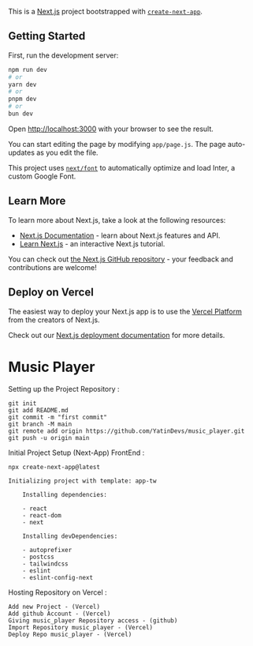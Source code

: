 This is a [Next.js](https://nextjs.org/) project bootstrapped with [`create-next-app`](https://github.com/vercel/next.js/tree/canary/packages/create-next-app).

## Getting Started

First, run the development server:

```bash
npm run dev
# or
yarn dev
# or
pnpm dev
# or
bun dev
```

Open [http://localhost:3000](http://localhost:3000) with your browser to see the result.

You can start editing the page by modifying `app/page.js`. The page auto-updates as you edit the file.

This project uses [`next/font`](https://nextjs.org/docs/basic-features/font-optimization) to automatically optimize and load Inter, a custom Google Font.

## Learn More

To learn more about Next.js, take a look at the following resources:

- [Next.js Documentation](https://nextjs.org/docs) - learn about Next.js features and API.
- [Learn Next.js](https://nextjs.org/learn) - an interactive Next.js tutorial.

You can check out [the Next.js GitHub repository](https://github.com/vercel/next.js/) - your feedback and contributions are welcome!

## Deploy on Vercel

The easiest way to deploy your Next.js app is to use the [Vercel Platform](https://vercel.com/new?utm_medium=default-template&filter=next.js&utm_source=create-next-app&utm_campaign=create-next-app-readme) from the creators of Next.js.

Check out our [Next.js deployment documentation](https://nextjs.org/docs/deployment) for more details.

# Music Player

Setting up the Project Repository :

    git init
    git add README.md
    git commit -m "first commit"
    git branch -M main
    git remote add origin https://github.com/YatinDevs/music_player.git
    git push -u origin main

Initial Project Setup (Next-App) FrontEnd :

    npx create-next-app@latest

    Initializing project with template: app-tw

        Installing dependencies:

        - react
        - react-dom
        - next

        Installing devDependencies:

        - autoprefixer
        - postcss
        - tailwindcss
        - eslint
        - eslint-config-next

Hosting Repository on Vercel :

    Add new Project - (Vercel)
    Add github Account - (Vercel)
    Giving music_player Repository access - (github)
    Import Repository music_player - (Vercel)
    Deploy Repo music_player - (Vercel)
